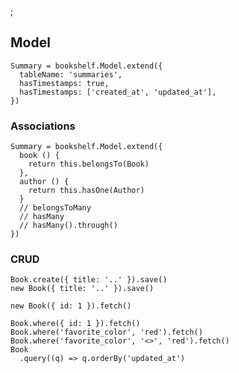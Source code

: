 ;

Model
-----

    Summary = bookshelf.Model.extend({
      tableName: 'summaries',
      hasTimestamps: true,
      hasTimestamps: ['created_at', 'updated_at'],
    })

### Associations

    Summary = bookshelf.Model.extend({
      book () {
        return this.belongsTo(Book)
      },
      author () {
        return this.hasOne(Author)
      }
      // belongsToMany
      // hasMany
      // hasMany().through()
    })

### CRUD

    Book.create({ title: '..' }).save()
    new Book({ title: '..' }).save()

    new Book({ id: 1 }).fetch()

    Book.where({ id: 1 }).fetch()
    Book.where('favorite_color', 'red').fetch()
    Book.where('favorite_color', '<>', 'red').fetch()
    Book
      .query((q) => q.orderBy('updated_at')
